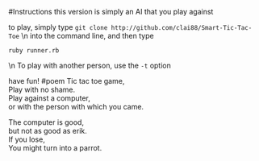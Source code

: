 #Instructions
this version is simply an AI that you play against

to play, simply type
```git clone http://github.com/clai88/Smart-Tic-Tac-Toe``` \n
into the command line, and then type <br>

```ruby runner.rb```

\n
To play with another person, use the ```-t``` option

have fun!
#poem
Tic tac toe game, <br>
Play with no shame. <br>
Play against a computer, <br>
or with the person with which you came. <br>

The computer is good, <br>
but not as good as erik. <br>
If you lose, <br>
You might turn into a parrot. <br>
